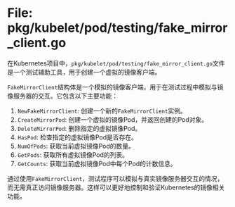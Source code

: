 # File: pkg/kubelet/pod/testing/fake_mirror_client.go

在Kubernetes项目中，`pkg/kubelet/pod/testing/fake_mirror_client.go`文件是一个测试辅助工具，用于创建一个虚拟的镜像客户端。

`FakeMirrorClient`结构体是一个模拟的镜像客户端，用于在测试过程中模拟与镜像服务器的交互。它包含以下主要功能：

1. `NewFakeMirrorClient`: 创建一个新的`FakeMirrorClient`实例。
2. `CreateMirrorPod`: 创建一个虚拟的镜像Pod，并返回创建的Pod对象。
3. `DeleteMirrorPod`: 删除指定的虚拟镜像Pod。
4. `HasPod`: 检查指定的虚拟镜像Pod是否存在。
5. `NumOfPods`: 获取当前虚拟镜像Pod的数量。
6. `GetPods`: 获取所有虚拟镜像Pod的列表。
7. `GetCounts`: 获取当前虚拟镜像Pod中每个Pod的计数信息。

通过使用`FakeMirrorClient`，测试程序可以模拟与真实镜像服务器交互的情况，而无需真正访问镜像服务器。这样可以更好地控制和验证Kubernetes的镜像相关功能。

